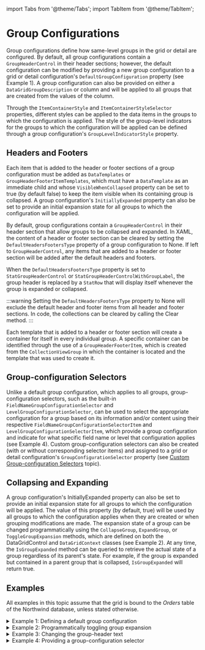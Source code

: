 import Tabs from '@theme/Tabs';
import TabItem from '@theme/TabItem';

# Group Configurations

Group configurations define how same-level groups in the grid or detail are configured. By default, all group configurations contain a `GroupHeaderControl` in their header sections; however, the default configuration can be modified by providing a new group configuration to a grid or detail configuration's `DefaultGroupConfiguration` property (see Example 1). A group configuration can also be provided on either a `DataGridGroupDescription` or column and will be applied to all groups that are created from the values of the column.

Through the `ItemContainerStyle` and `ItemContainerStyleSelector` properties, different styles can be applied to the data items in the groups to which the configuration is applied. The style of the group-level indicators for the groups to which the configuration will be applied can be defined through a group configuration's `GroupLevelIndicatorStyle` property.

## Headers and Footers
Each item that is added to the header or footer sections of a group configuration must be added as `DataTemplates` or `GroupHeaderFooterItemTemplates`, which must have a `DataTemplate` as an immediate child and whose `VisibleWhenCollapsed` property can be set to true (by default false) to keep the item visible when its containing group is collapsed. A group configuration's `InitiallyExpanded` property can also be set to provide an initial expansion state for all groups to which the configuration will be applied.

By default, group configurations contain a `GroupHeaderControl` in their header section that allow groups to be collapsed and expanded. In XAML, the content of a header or footer section can be cleared by setting the `DefaultHeadersFootersType` property of a group configuration to None. If left to `GroupHeaderControl`, any items that are added to a header or footer section will be added after the default headers and footers.

When the `DefaultHeadersFootersType` property is set to `StatGroupHeaderControl` or `StatGroupHeaderControlWithGroupLabel`, the group header is replaced by a `StatRow` that will display itself whenever the group is expanded or collapsed.

:::warning
Setting the `DefaultHeadersFootersType` property to None will exclude the default header and footer items from all header and footer sections.
In code, the collections can be cleared by calling the Clear method.
:::

Each template that is added to a header or footer section will create a container for itself in every individual group. A specific container can be identified through the use of a `GroupHeaderFooterItem`, which is created from the `CollectionViewGroup` in which the container is located and the template that was used to create it.

## Group-configuration Selectors
Unlike a default group configuration, which applies to all groups, group-configuration selectors, such as the built-in `FieldNameGroupConfigurationSelector` and `LevelGroupConfigurationSelector`, can be used to select the appropriate configuration for a group based on its information and/or content using their respective `FieldNameGroupConfigurationSelectorItem` and `LevelGroupConfigurationSelectorItem`, which provide a group configuration and indicate for what specific field name or level that configuration applies (see Example 4).
Custom group-configuration selectors can also be created (with or without corresponding selector items) and assigned to a grid or detail configuration's `GroupConfigurationSelector` property (see [Custom Group-configuration Selectors](custom-group-config-selector) topic).

## Collapsing and Expanding
A group configuration's InitiallyExpanded property can also be set to provide an initial expansion state for all groups to which the configuration will be applied. The value of this property (by default, true) will be used by all groups to which the configuration applies when they are created or when grouping modifications are made. The expansion state of a group can be changed programmatically using the `CollapseGroup`, `ExpandGroup`, or `ToggleGroupExpansion` methods, which are defined on both the DataGridControl and `DataGridContext` classes (see Example 2).
At any time, the `IsGroupExpanded` method can be queried to retrieve the actual state of a group regardless of its parent's state. For example, if the group is expanded but contained in a parent group that is collapsed, `IsGroupExpanded` will return true.
 
## Examples
All examples in this topic assume that the grid is bound to the *Orders* table of the Northwind database, unless stated otherwise.

<details>

  <summary>Example 1: Defining a default group configuration</summary>

  The following example demonstrates how to provide a default group configuration.

  <Tabs>
    <TabItem value="xaml" label="XAML" default>

      ```xml
        <Grid xmlns:xcdg="http://schemas.xceed.com/wpf/xaml/datagrid">
            <Grid.Resources>
              <xcdg:DataGridCollectionViewSource x:Key="cvs_orders"
                                            Source="{Binding Source={x:Static Application.Current},
                                                              Path=Orders}">
                <xcdg:DataGridCollectionViewSource.GroupDescriptions>
                  <xcdg:DataGridGroupDescription PropertyName="ShipCountry"/>
                  <xcdg:DataGridGroupDescription PropertyName="ShipCity"/>
                </xcdg:DataGridCollectionViewSource.GroupDescriptions>
              </xcdg:DataGridCollectionViewSource>
            </Grid.Resources>
            <xcdg:DataGridControl x:Name="OrdersGrid"
                                ItemsSource="{Binding Source={StaticResource cvs_orders}}">
              <xcdg:DataGridControl.DefaultGroupConfiguration>
                <xcdg:GroupConfiguration>
                  <xcdg:GroupConfiguration.Footers>
                    <DataTemplate>
                      <xcdg:InsertionRow/>
                    </DataTemplate>
                  </xcdg:GroupConfiguration.Footers>
                </xcdg:GroupConfiguration>
              </xcdg:DataGridControl.DefaultGroupConfiguration>      
            </xcdg:DataGridControl> 
          </Grid>
      ```
    </TabItem>
  </Tabs>

</details>

<details>

  <summary>Example 2: Programmatically toggling group expansion</summary>

  The following example demonstrates how to handle the `PreviewMouseLeftButtonDown` event on the `GroupHeaderControl` objects contained in the headers of the child groups to toggle the expansion state of child groups using the `ToggleGroupExpansion` method. The group whose state is to be toggled will be retrieved using the `GetParentGroupFromItem` method.
  <Tabs>
    <TabItem value="xaml" label="XAML" default>

      ```xml
      <Grid xmlns:xcdg="http://schemas.xceed.com/wpf/xaml/datagrid">
        <Grid.Resources>
          <xcdg:DataGridCollectionViewSource x:Key="cvs_orders"
                                            Source="{Binding Source={x:Static Application.Current},
                                                              Path=Orders}">
            <xcdg:DataGridCollectionViewSource.GroupDescriptions>
              <xcdg:DataGridGroupDescription PropertyName="ShipCountry"/>
              <xcdg:DataGridGroupDescription PropertyName="ShipCity"/>
            </xcdg:DataGridCollectionViewSource.GroupDescriptions>
          </xcdg:DataGridCollectionViewSource>
          <Style TargetType="{x:Type xcdg:GroupHeaderControl}">
            <EventSetter Event="PreviewMouseLeftButtonDown"
                        Handler="HeaderDown"/>
          </Style>  
      </Grid.Resources>
        <xcdg:DataGridControl x:Name="OrdersGrid"
                              ItemsSource="{Binding Source={StaticResource cvs_orders}}"/>
      </Grid>
      ```
    </TabItem>
    <TabItem value="csharp" label="C#">

      ```csharp
        private void HeaderDown( object sender, MouseEventArgs e )
        {
          GroupHeaderControl headerControl = sender as GroupHeaderControl;
          if( headerControl == null )
            return;
          DataGridContext context = DataGridControl.GetDataGridContext( headerControl );
          object item = context.GetItemFromContainer( headerControl );
          if( item != null )
          {
            CollectionViewGroup group = context.GetParentGroupFromItem( item );
            if( group != null )
            {
              context.ToggleGroupExpansion( group );
            }
          }
        }
      ```
    </TabItem>
    <TabItem value="vbnet" label="VB.NET">

      ```vbnet
        Private Sub HeaderDown( ByVal sender As Object, ByVal e As MouseButtonEventArgs )
          Dim headerControl As GroupHeaderControl = TryCast( sender, GroupHeaderControl );
          If headerControl Is Nothing Then
            Return
          End If
          Dim context As DataGridContext = DataGridControl.GetDataGridContext( headerControl )
          Dim item As Object = context.GetItemFromContainer( headerControl ) )
          If Not item Is Nothing Then
            Dim group As CollectionViewGroup = context.GetParentGroupFromItem( item )
            If Not group Is Nothing
              context.ToggleGroupExpansion( group )
            End If
          End If
        End Sub
      ```
    </TabItem>    
  </Tabs>

</details>

<details>

  <summary>Example 3: Changing the group-header text</summary>

  The following example demonstrates how to change the information displayed in each GroupHeaderControl by creating an implicit DataTemplate targeting the Group data type.

  <Tabs>
    <TabItem value="xaml" label="XAML" default>

      ```xml
        <Grid xmlns:xcdg="http://schemas.xceed.com/wpf/xaml/datagrid">
          <Grid.Resources>
            <xcdg:DataGridCollectionViewSource x:Key="cvs_orders"
                                              Source="{Binding Source={x:Static Application.Current},
                                                                Path=Orders}">
              <xcdg:DataGridCollectionViewSource.GroupDescriptions>
                <xcdg:DataGridGroupDescription PropertyName="ShipCountry"/>
              </xcdg:DataGridCollectionViewSource.GroupDescriptions>
            </xcdg:DataGridCollectionViewSource>
            <DataTemplate DataType="{x:Type xcdg:Group}">
              <StackPanel Orientation="Horizontal">
                <TextBlock Text="The "/>
                <TextBlock Text="{Binding Value}"/>
                <TextBlock Text=" group contains "/>
                <TextBlock Text="{Binding Items.Count}"/>
                <TextBlock Text=" items."/>
              </StackPanel>
            </DataTemplate>
          </Grid.Resources>
          <xcdg:DataGridControl x:Name="OrdersGrid"
                                ItemsSource="{Binding Source={StaticResource cvs_orders}}"/>
        </Grid>
      ```
    </TabItem>
  </Tabs>

</details>

<details>

  <summary>Example 4: Providing a group-configuration selector</summary>

  The following example demonstrates how to provide a `FieldNameGroupConfigurationSelector` that will apply the defined group configuration to all groups that are created from the values of the column corresponding to the specified field name.

  <Tabs>
    <TabItem value="xaml" label="XAML" default>

      ```xml
        <Grid xmlns:xcdg="http://schemas.xceed.com/wpf/xaml/datagrid">
          <Grid.Resources>
            <xcdg:DataGridCollectionViewSource x:Key="cvs_orders"
                                              Source="{Binding Source={x:Static Application.Current},
                                                                Path=Orders}">
              <xcdg:DataGridCollectionViewSource.GroupDescriptions>
                <xcdg:DataGridGroupDescription PropertyName="ShipCountry" />
                <xcdg:DataGridGroupDescription PropertyName="ShipCity" />
              </xcdg:DataGridCollectionViewSource.GroupDescriptions>
            </xcdg:DataGridCollectionViewSource>
          </Grid.Resources>
          <xcdg:DataGridControl x:Name="OrdersGrid"
                                ItemsSource="{Binding Source={StaticResource cvs_orders}}">
            <xcdg:DataGridControl.GroupConfigurationSelector>
              <xcdg:FieldNameGroupConfigurationSelector>
                <xcdg:FieldNameGroupConfigurationSelectorItem FieldName="ShipCity">
                  <xcdg:FieldNameGroupConfigurationSelectorItem.GroupConfiguration>
                    <xcdg:GroupConfiguration>
                      <xcdg:GroupConfiguration.Footers>
                        <DataTemplate>
                          <xcdg:InsertionRow />
                        </DataTemplate>
                      </xcdg:GroupConfiguration.Footers>
                    </xcdg:GroupConfiguration>
                  </xcdg:FieldNameGroupConfigurationSelectorItem.GroupConfiguration>                
                </xcdg:FieldNameGroupConfigurationSelectorItem>
              </xcdg:FieldNameGroupConfigurationSelector>
            </xcdg:DataGridControl.GroupConfigurationSelector>
          </xcdg:DataGridControl>
        </Grid>
      ```
    </TabItem>
  </Tabs>

</details>